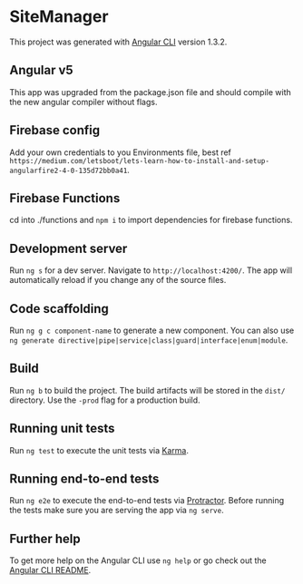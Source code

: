 # SiteManager

This project was generated with [Angular CLI](https://github.com/angular/angular-cli) version 1.3.2.

## Angular v5

This app was upgraded from the package.json file and should compile with the new angular compiler without flags.

## Firebase config

Add your own credentials to you Environments file, best ref `https://medium.com/letsboot/lets-learn-how-to-install-and-setup-angularfire2-4-0-135d72bb0a41`.

## Firebase Functions

cd into ./functions and `npm i` to import dependencies for firebase functions.


## Development server

Run `ng s` for a dev server. Navigate to `http://localhost:4200/`. The app will automatically reload if you change any of the source files.

## Code scaffolding

Run `ng g c component-name` to generate a new component. You can also use `ng generate directive|pipe|service|class|guard|interface|enum|module`.

## Build

Run `ng b` to build the project. The build artifacts will be stored in the `dist/` directory. Use the `-prod` flag for a production build.

## Running unit tests

Run `ng test` to execute the unit tests via [Karma](https://karma-runner.github.io).

## Running end-to-end tests

Run `ng e2e` to execute the end-to-end tests via [Protractor](http://www.protractortest.org/).
Before running the tests make sure you are serving the app via `ng serve`.

## Further help

To get more help on the Angular CLI use `ng help` or go check out the [Angular CLI README](https://github.com/angular/angular-cli/blob/master/README.md).
